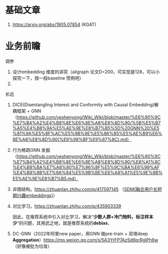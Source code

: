 # 基础文章

1. https://arxiv.org/abs/1905.07854 (KGAT)



# 业务前瞻



调参

1. 设计embedding 维度的讲究（aligraph 论文D=200，可实现是128，可以小探究一下，按一般baseline 惯例吧）
2. 



长远

1. DICE(Disentangling Interest and Conformity with Causal Embedding)解耦框架 + GNN （https://github.com/yeshenyong/Wiki_Wiki/blob/master/%E6%90%9C%E7%B4%A2%E4%B8%8E%E6%8E%A8%E8%8D%90/%5B%E5%B7%A5%E4%B8%9A%E5%AE%9E%E8%B7%B5%5D%20GNN%20%E5%81%9A%E5%8F%AC%E5%9B%9E%E5%86%85%E5%AE%B9%E6%8E%A8%E8%8D%90(%E9%98%BF%E9%87%8C).md）

1. 行为稀疏GNN 发掘（https://github.com/yeshenyong/Wiki_Wiki/blob/master/%E6%90%9C%E7%B4%A2%E4%B8%8E%E6%8E%A8%E8%8D%90/%E8%A1%8C%E4%B8%BA%E7%A8%80%E7%96%8F%E5%9C%BA%E6%99%AF%E4%B8%8B%E7%9A%84%E5%9B%BE%E6%A8%A1%E5%9E%8B%E5%AE%9E%E8%B7%B5.md）

1. 非图结构。https://zhuanlan.zhihu.com/p/417597145 （[SDM(融合用户长短期兴趣embeddings)](https://link.zhihu.com/?target=https%3A//arxiv.org/pdf/1909.00385.pdf)）

1. 对比学习。https://zhuanlan.zhihu.com/p/435903339

   因此，在推荐系统中引入对比学习，解决“**少数人群+冷门物料，标注样本少**”的问题，其用武之地，就是推荐系统的**debias**、

1. DC-GNN（2022年阿里new paper，用GNN 做pre-train + 双塔deep **Aggregation**）https://mp.weixin.qq.com/s/5A3YrFP7AzSd6prRgIPh6w （好像被批为垃圾）